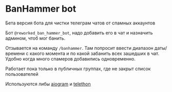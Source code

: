 # BanHammer bot
Бета версия бота для чистки телеграм чатов от спамных аккаунтов

Бот `@reworked_ban_hammer_bot`, надо добавить его в чат и назначить админом, чтоб мог банить.

Отзывается на команду `/banhammer`. Там попросит ввести диапазон даты/времени с какого момента и по какой забанить всех зашедших в чат. Удобно когда много спамеров добавились одновременно.

Работает пока только в публичных группах, где не закрыт список пользователей

Используются либы [aiogram](https://aiogram.dev/) и [telethon](https://github.com/LonamiWebs/Telethon)
